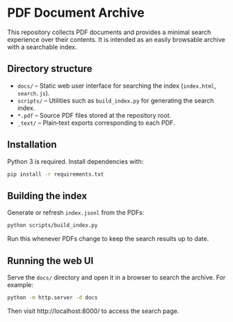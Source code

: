 # PDF Document Archive

This repository collects PDF documents and provides a minimal search experience over their contents.  It is intended as an easily browsable archive with a searchable index.

## Directory structure

- `docs/` – Static web user interface for searching the index (`index.html`, `search.js`).
- `scripts/` – Utilities such as `build_index.py` for generating the search index.
- `*.pdf` – Source PDF files stored at the repository root.
- `_text/` – Plain‑text exports corresponding to each PDF.

## Installation

Python 3 is required.  Install dependencies with:

```bash
pip install -r requirements.txt
```

## Building the index

Generate or refresh `index.jsonl` from the PDFs:

```bash
python scripts/build_index.py
```

Run this whenever PDFs change to keep the search results up to date.

## Running the web UI

Serve the `docs/` directory and open it in a browser to search the archive.  For example:

```bash
python -m http.server -d docs
```

Then visit http://localhost:8000/ to access the search page.
